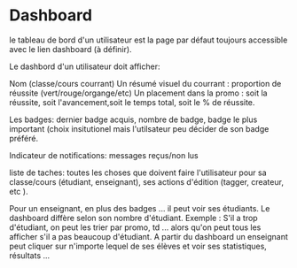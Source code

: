 # Dashboard

le tableau de bord d'un utilisateur est la page par défaut toujours accessible avec le lien dashboard (à définir).

Le dashbord d'un utilisateur doit afficher:

Nom (classe/cours courrant)
Un résumé visuel du courrant : proportion de réussite (vert/rouge/organge/etc)
Un placement dans la promo : soit la réussite, soit l'avancement,soit le temps total, soit le % de réussite.

Les badges: dernier badge acquis, nombre de badge, badge le plus important (choix insitutionel mais l'utilsateur peu décider de son badge préféré.

Indicateur de notifications: messages reçus/non lus

liste de taches: toutes les choses que doivent faire l'utilisateur pour sa classe/cours (étudiant, enseignant), ses actions d'édition (tagger, createur, etc ).

Pour un enseignant, en plus des badges ... il peut voir ses étudiants. Le dashboard diffère selon son nombre d'étudiant.
Exemple : S'il a trop d'étudiant, on peut les trier par promo, td ... alors qu'on peut tous les afficher s'il a pas beaucoup d'étudiant.
A partir du dashboard un enseignant peut cliquer sur n'importe lequel de ses élèves et voir ses statistiques, résultats ...
